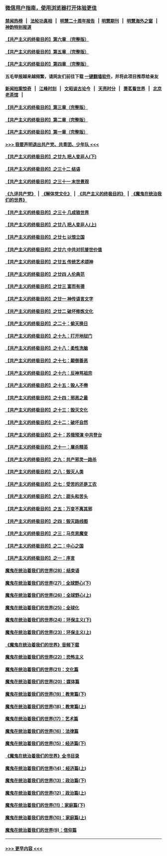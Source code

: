### [微信用户指南，使用浏览器打开体验更佳](https://github.com/gfw-breaker/banned-news1/blob/master/indexes/wechat-guide.md?t=0)
#### [禁闻热榜](热点新闻.md?t=0)  &nbsp;&nbsp;|&nbsp;&nbsp; [法轮功真相](https://github.com/gfw-breaker/truth/blob/master/README.md?t=0) &nbsp;&nbsp;|&nbsp;&nbsp; [明慧二十周年报告](https://github.com/gfw-breaker/mh-reports/blob/master/README.md?t=0) &nbsp;&nbsp;|&nbsp;&nbsp;[明慧期刊](https://github.com/gfw-breaker/mh-qikan) &nbsp;&nbsp;|&nbsp;&nbsp; [明慧海外之窗](https://github.com/gfw-breaker/mh-news/blob/master/README.md?t=0) &nbsp;&nbsp;|&nbsp;&nbsp; [神韵特别报道](https://github.com/gfw-breaker/mh-news/blob/master/shenyun.md?t=0)
#### [【共产主义的终极目的】第六章 （完整版）](../pages/nsc422/n11428913.md?t=02030822) 
#### [【共产主义的终极目的】第五章 （完整版）](../pages/nsc422/n11428912.md?t=02030822) 
#### [【共产主义的终极目的】第四章 （完整版）](../pages/nsc422/n11428907.md?t=02030822) 
#### 五毛举报越来越频繁，请网友们前往下载 [一键翻墙软件](https://github.com/gfw-breaker/ssr-accounts)，并将此项目推荐给亲友
#### [新闻拍案惊奇](https://github.com/gfw-breaker/banned-news1/blob/master/pages/link4.md) &nbsp;&nbsp;|&nbsp;&nbsp; [江峰时刻](https://github.com/gfw-breaker/banned-news1/blob/master/pages/link4.md) &nbsp;&nbsp;|&nbsp;&nbsp; [文昭谈古论今](https://github.com/gfw-breaker/banned-news1/blob/master/pages/link4.md) &nbsp;&nbsp;|&nbsp;&nbsp; [天亮时分](https://github.com/gfw-breaker/banned-news1/blob/master/pages/link4.md) &nbsp;&nbsp;|&nbsp;&nbsp; [萧茗看世界](https://github.com/gfw-breaker/banned-news1/blob/master/pages/link4.md) &nbsp;&nbsp;|&nbsp;&nbsp; [北京老茶馆](https://github.com/gfw-breaker/banned-news1/blob/master/pages/link4.md) &nbsp;&nbsp;|&nbsp;&nbsp; 
#### [【共产主义的终极目的】第三章（完整版）](../pages/nsc422/n11428848.md?t=02030822) 
#### [【共产主义的终极目的】第二章（完整版）](../pages/nsc422/n11428831.md?t=02030822) 
#### [【共产主义的终极目的】第一章（完整版）](../pages/nsc422/n11417651.md?t=02030822) 
#### [>>> 我要声明退出共产党、共青团、少年队 <<<](https://github.com/begood0513/goodnews/blob/master/quit/letter.md) 
#### [【共产主义的终极目的】之廿九 把人变非人(下)](../pages/nsc422/n11344140.md?t=02030822) 
#### [【共产主义的终极目的】之三十二 结语](../pages/nsc422/n11360535.md?t=02030822) 
#### [【共产主义的终极目的】之三十一 末世景观](../pages/nsc422/n11351129.md?t=02030822) 
#### [《九评共产党》](https://github.com/begood0513/9ping.md/blob/master/README.md) &nbsp;|&nbsp; [《解体党文化》](../../../../jtdwh.md/blob/master/README.md)  &nbsp;|&nbsp; [《共产主义的终极目的》](../../../../gczydzjmd.md/blob/master/README.md) &nbsp;|&nbsp; [《魔鬼在统治我们的世界》](../../../../mgztzwmdsj.md/blob/master/README.md) 
#### [【共产主义的终极目的】之三十 几成狼世界](../pages/nsc422/n11348280.md?t=02030822) 
#### [【共产主义的终极目的】之廿八 把人变非人(上)](../pages/nsc422/n11340492.md?t=02030822) 
#### [【共产主义的终极目的】之廿七 以恨立国](../pages/nsc422/n11336944.md?t=02030822) 
#### [【共产主义的终极目的】之廿六 中共对抗普世价值](../pages/nsc422/n11324785.md?t=02030822) 
#### [【共产主义的终极目的】之廿五 传统艺术颂神](../pages/nsc422/n11296396.md?t=02030822) 
#### [【共产主义的终极目的】之廿四 人伦典范](../pages/nsc422/n11296397.md?t=02030822) 
#### [【共产主义的终极目的】之廿三 富而有德](../pages/nsc422/n11283598.md?t=02030822) 
#### [【共产主义的终极目的】之廿一 神传语言文字](../pages/nsc422/n11263265.md?t=02030822) 
#### [【共产主义的终极目的】之廿二 破坏修炼文化](../pages/nsc422/n11245728.md?t=02030822) 
#### [【共产主义的终极目的】之二十：偷天换日](../pages/nsc422/n11238846.md?t=02030822) 
#### [【共产主义的终极目的】之十九：打开地狱门](../pages/nsc422/n11206376.md?t=02030822) 
#### [【共产主义的终极目的】之十八：柔性洗脑](../pages/nsc422/n11199994.md?t=02030822) 
#### [【共产主义的终极目的】之十七：颠倒善恶](../pages/nsc422/n11179782.md?t=02030822) 
#### [【共产主义的终极目的】之十六：反神骂祖宗](../pages/nsc422/n11166798.md?t=02030822) 
#### [【共产主义的终极目的】之十五：毁人不倦](../pages/nsc422/n11166792.md?t=02030822) 
#### [【共产主义的终极目的】之十四：邪恶之最](../pages/nsc422/n11150249.md?t=02030822) 
#### [【共产主义的终极目的】之十三：毁灭文化](../pages/nsc422/n11135227.md?t=02030822) 
#### [【共产主义的终极目的】之十二：破坏自然](../pages/nsc422/n11135214.md?t=02030822) 
#### [【共产主义的终极目的】之十：苏俄预演 中共登台](../pages/nsc422/n11118424.md?t=02030822) 
#### [【共产主义的终极目的】之十一：屠杀精英](../pages/nsc422/n11118442.md?t=02030822) 
#### [【共产主义的终极目的】之九：共产邪灵一路杀](../pages/nsc422/n11114139.md?t=02030822) 
#### [【共产主义的终极目的】之八：毁灭人类](../pages/nsc422/n11108503.md?t=02030822) 
#### [【共产主义的终极目的】之七：受苦的还是工农](../pages/nsc422/n11101809.md?t=02030822) 
#### [【共产主义的终极目的】之六：甜头和苦头](../pages/nsc422/n11096971.md?t=02030822) 
#### [【共产主义的终极目的】之五：万变不离其邪](../pages/nsc422/n11091285.md?t=02030822) 
#### [【共产主义的终极目的】之四：毁灭路线图](../pages/nsc422/n11086284.md?t=02030822) 
#### [【共产主义的终极目的】之三：马克思魔变](../pages/nsc422/n11061941.md?t=02030822) 
#### [【共产主义的终极目的】之二：中心之国](../pages/nsc422/n11047728.md?t=02030822) 
#### [【共产主义的终极目的】之一：序言](../pages/nsc422/n11086077.md?t=02030822) 
#### [魔鬼在统治着我们的世界(28)：结束语](../pages/nsc422/n10936246.md?t=02030822) 
#### [魔鬼在统治着我们的世界(27)：全球野心(下)](../pages/nsc422/n10928319.md?t=02030822) 
#### [魔鬼在统治着我们的世界(26)：全球野心(上)](../pages/nsc422/n10900318.md?t=02030822) 
#### [魔鬼在统治着我们的世界(25)：全球化](../pages/nsc422/n10788205.md?t=02030822) 
#### [魔鬼在统治着我们的世界(24)：环保主义(下)](../pages/nsc422/n10695307.md?t=02030822) 
#### [魔鬼在统治着我们的世界(23)：环保主义(上)](../pages/nsc422/n10688613.md?t=02030822) 
#### [《魔鬼在统治着我们的世界》音频下载](../pages/nsc422/n10635553.md?t=02030822) 
#### [魔鬼在统治着我们的世界(22)：恐怖主义](../pages/nsc422/n10614727.md?t=02030822) 
#### [魔鬼在统治着我们的世界(21)：文化篇](../pages/nsc422/n10597706.md?t=02030822) 
#### [魔鬼在统治着我们的世界(20)：媒体篇](../pages/nsc422/n10586579.md?t=02030822) 
#### [魔鬼在统治着我们的世界(19)：教育篇(下)](../pages/nsc422/n10564808.md?t=02030822) 
#### [魔鬼在统治着我们的世界(18)：教育篇(上)](../pages/nsc422/n10526970.md?t=02030822) 
#### [魔鬼在统治着我们的世界(17)：艺术篇](../pages/nsc422/n10499093.md?t=02030822) 
#### [魔鬼在统治着我们的世界(16)：法律篇](../pages/nsc422/n10485969.md?t=02030822) 
#### [魔鬼在统治着我们的世界(15)：经济篇(下)](../pages/nsc422/n10469975.md?t=02030822) 
#### [《魔鬼在统治着我们的世界》全书目录](../pages/nsc422/n10464261.md?t=02030822) 
#### [魔鬼在统治着我们的世界(14)：经济篇(上)](../pages/nsc422/n10457370.md?t=02030822) 
#### [魔鬼在统治着我们的世界(13)：政治篇(下)](../pages/nsc422/n10448270.md?t=02030822) 
#### [魔鬼在统治着我们的世界(12)：政治篇(上)](../pages/nsc422/n10444576.md?t=02030822) 
#### [魔鬼在统治着我们的世界(11)：家庭篇(下)](../pages/nsc422/n10440961.md?t=02030822) 
#### [魔鬼在统治着我们的世界(10)：家庭篇(上)](../pages/nsc422/n10435448.md?t=02030822) 
#### [魔鬼在统治着我们的世界(9)：信仰篇](../pages/nsc422/n10432159.md?t=02030822) 

----
#### [ >>> 更早内容 <<< ](../indexes/nsc422-earlier.md)
